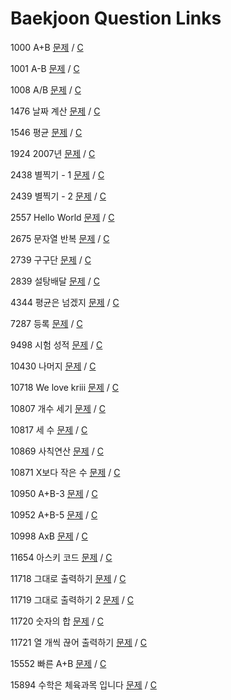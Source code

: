 # Baekjoon Question Links #

1000 A+B [문제](https://www.acmicpc.net/problem/1000) / [C](https://github.com/eter2/Algorithm/blob/master/baekjoon/C/1000.c)

1001 A-B [문제](https://www.acmicpc.net/problem/1001) / [C](https://github.com/eter2/Algorithm/blob/master/baekjoon/C/1001.c)

1008 A/B [문제](https://www.acmicpc.net/problem/1008) / [C](https://github.com/eter2/Algorithm/blob/master/baekjoon/C/1008.c)

1476 날짜 계산 [문제](https://www.acmicpc.net/problem/1476) / [C](https://github.com/eter2/Algorithm/blob/master/baekjoon/C/1476.c)

1546 평균 [문제](https://www.acmicpc.net/problem/1546) / [C](https://github.com/eter2/Algorithm/blob/master/baekjoon/C/1546.c)

1924 2007년 [문제](https://www.acmicpc.net/problem/1924) / [C](https://github.com/eter2/Algorithm/blob/master/baekjoon/C/1924.c)

2438 별찍기 - 1 [문제](https://www.acmicpc.net/problem/2438) / [C](https://github.com/eter2/Algorithm/blob/master/baekjoon/C/2438.c)

2439 별찍기 - 2 [문제](https://www.acmicpc.net/problem/2439) / [C](https://github.com/eter2/Algorithm/blob/master/baekjoon/C/2439.c)

2557 Hello World [문제](https://www.acmicpc.net/problem/2557) / [C](https://github.com/eter2/Algorithm/blob/master/baekjoon/C/2557.c)

2675 문자열 반복 [문제](https://www.acmicpc.net/problem/2675) / [C](https://github.com/eter2/Algorithm/blob/master/baekjoon/C/2675.c)

2739 구구단 [문제](https://www.acmicpc.net/problem/2739) / [C](https://github.com/eter2/Algorithm/blob/master/baekjoon/C/2739.c)

2839 설탕배달 [문제](https://www.acmicpc.net/problem/2839) / [C](https://github.com/eter2/Algorithm/blob/master/baekjoon/C/2839.c)

4344 평균은 넘겠지 [문제](https://www.acmicpc.net/problem/4344) / [C](https://github.com/eter2/Algorithm/blob/master/baekjoon/C/4344.c)

7287 등록 [문제](https://www.acmicpc.net/problem/7287) / [C](https://github.com/eter2/Algorithm/blob/master/baekjoon/C/7287.c)

9498 시험 성적 [문제](https://www.acmicpc.net/problem/9498) / [C](https://github.com/eter2/Algorithm/blob/master/baekjoon/C/9498.c)

10430 나머지 [문제](https://www.acmicpc.net/problem/10430) / [C](https://github.com/eter2/Algorithm/blob/master/baekjoon/C/10430.c)

10718 We love kriii [문제](https://www.acmicpc.net/problem/10718) / [C](https://github.com/eter2/Algorithm/blob/master/baekjoon/C/10718.c)

10807 개수 세기 [문제](https://www.acmicpc.net/problem/10807) / [C](https://github.com/eter2/Algorithm/blob/master/baekjoon/C/10807.c)

10817 세 수 [문제](https://www.acmicpc.net/problem/10817) / [C](https://github.com/eter2/Algorithm/blob/master/baekjoon/C/10817.c)

10869 사칙연산 [문제](https://www.acmicpc.net/problem/10869) / [C](https://github.com/eter2/Algorithm/blob/master/baekjoon/C/10869.c)

10871 X보다 작은 수 [문제](https://www.acmicpc.net/problem/10871) / [C](https://github.com/eter2/Algorithm/blob/master/baekjoon/C/10871.c)

10950 A+B-3 [문제](https://www.acmicpc.net/problem/10950) / [C](https://github.com/eter2/Algorithm/blob/master/baekjoon/C/10950.c)

10952 A+B-5 [문제](https://www.acmicpc.net/problem/10952) / [C](https://github.com/eter2/Algorithm/blob/master/baekjoon/C/10952.c)

10998 AxB [문제](https://www.acmicpc.net/problem/10998) / [C](https://github.com/eter2/Algorithm/blob/master/baekjoon/C/10998.c)

11654 아스키 코드 [문제](https://www.acmicpc.net/problem/11654) / [C](https://github.com/eter2/Algorithm/blob/master/baekjoon/C/11654.c)

11718 그대로 출력하기 [문제](https://www.acmicpc.net/problem/11718) / [C](https://github.com/eter2/Algorithm/blob/master/baekjoon/C/11718.c)

11719 그대로 출력하기 2 [문제](https://www.acmicpc.net/problem/11719) / [C](https://github.com/eter2/Algorithm/blob/master/baekjoon/C/11719.c)

11720 숫자의 합 [문제](https://www.acmicpc.net/problem/11720) / [C](https://github.com/eter2/Algorithm/blob/master/baekjoon/C/11720.c)

11721 열 개씩 끊어 출력하기 [문제](https://www.acmicpc.net/problem/11721) / [C](https://github.com/eter2/Algorithm/blob/master/baekjoon/C/11721.c)

15552 빠른 A+B [문제](https://www.acmicpc.net/problem/15552) / [C](https://github.com/eter2/Algorithm/blob/master/baekjoon/C/15552.c)

15894 수학은 체육과목 입니다 [문제](https://www.acmicpc.net/problem/15894) / [C](https://github.com/eter2/Algorithm/blob/master/baekjoon/C/15894.c)